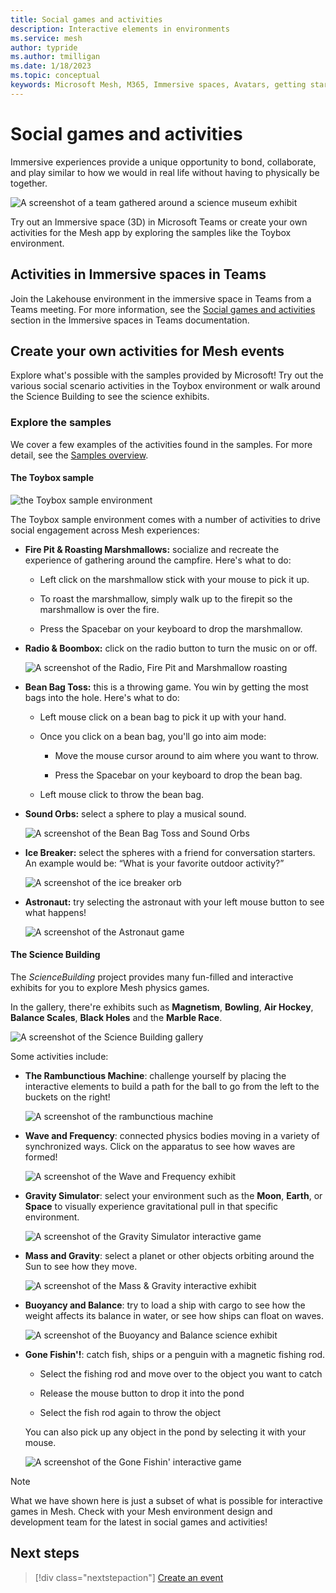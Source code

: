 ```yaml
---
title: Social games and activities
description: Interactive elements in environments
ms.service: mesh
author: typride    
ms.author: tmilligan
ms.date: 1/18/2023
ms.topic: conceptual
keywords: Microsoft Mesh, M365, Immersive spaces, Avatars, getting started, documentation, features
---
```


# Social games and activities

Immersive experiences provide a unique opportunity to bond, collaborate, and play similar to how we would in real life without having to physically be together.

![A screenshot of a team gathered around a science museum exhibit](media/social-games-hero-image.jpg)

Try out an Immersive space (3D) in Microsoft Teams or create your own activities for the Mesh app by exploring the samples like the Toybox environment.

## Activities in Immersive spaces in Teams

Join the Lakehouse environment in the immersive space in Teams from a Teams meeting.  For more information, see the [Social games and activities](https://support.microsoft.com/office/use-in-meeting-controls-for-immersive-spaces-in-microsoft-teams-ccf689d0-b47e-4e11-9eff-2ca0ce87f422#bkmk_social_games) section in the Immersive spaces in Teams documentation.

## Create your own activities for Mesh events

Explore what's possible with the samples provided by Microsoft! Try out the various social scenario activities in the Toybox environment or walk around the Science Building to see the science exhibits.

### Explore the samples

We cover a few examples of the activities found in the samples. For more detail, see the [Samples overview](/mesh/develop/getting-started/samples/samples-overview).

#### The Toybox sample

![the Toybox sample environment](media/toybox-environment.png)

The Toybox sample environment comes with a number of activities to drive social engagement across Mesh experiences:

* **Fire Pit & Roasting Marshmallows:** socialize and recreate the experience of gathering around the campfire. Here's what to do:

    * Left click on the marshmallow stick with your mouse to pick it up.

    * To roast the marshmallow, simply walk up to the firepit so the marshmallow is over the fire.

    * Press the Spacebar on your keyboard to drop the marshmallow.

* **Radio & Boombox:** click on the radio button to turn the music on or off.

    ![A screenshot of the Radio, Fire Pit and Marshmallow roasting](media/fire-pit-marshmallow-radio.png)

* **Bean Bag Toss:** this is a throwing game. You win by getting the most bags into the hole. Here's what to do:

    * Left mouse click on a bean bag to pick it up with your hand.

    * Once you click on a bean bag, you'll go into aim mode:

        * Move the mouse cursor around to aim where you want to throw.

        * Press the Spacebar on your keyboard to drop the bean bag.

    * Left mouse click to throw the bean bag.

* **Sound Orbs:** select a sphere to play a musical sound.

    ![A screenshot of the Bean Bag Toss and Sound Orbs](media/sound-orb-bean-bag.png)

* **Ice Breaker:** select the spheres with a friend for conversation starters. An example would be: “What is your favorite outdoor activity?”

    ![A screenshot of the ice breaker orb](media/ice-breaker.png)

* **Astronaut:** try selecting the astronaut with your left mouse button to see what happens!

    ![A screenshot of the Astronaut game](media/astronaut.png)

#### The Science Building

The *ScienceBuilding* project provides many fun-filled and interactive exhibits for you to explore Mesh physics games.

In the gallery, there're exhibits such as **Magnetism**, **Bowling**, **Air Hockey**, **Balance Scales**, **Black Holes** and the **Marble Race**.

![A screenshot of the Science Building gallery](media/science-building.png)

Some activities include:

* **The Rambunctious Machine**: challenge yourself by placing the interactive elements to build a path for the ball to go from the left to the buckets on the right!

    ![A screenshot of the rambunctious machine](media/rambunctious-machine.png)

* **Wave and Frequency**: connected physics bodies moving in a variety of synchronized ways. Click on the apparatus to see how waves are formed!

    ![A screenshot of the Wave and Frequency exhibit](media/wave-frequency.png)

* **Gravity Simulator**: select your environment such as the **Moon**, **Earth**, or **Space** to visually experience gravitational pull in that specific environment.

    ![A screenshot of the Gravity Simulator interactive game](media/gravity-simulator.png)

* **Mass and Gravity**: select a planet or other objects orbiting around the Sun to see how they move.

    ![A screenshot of the Mass & Gravity interactive exhibit](media/mass-gravity.png)

* **Buoyancy and Balance**: try to load a ship with cargo to see how the weight affects its balance in water, or see how ships can float on waves.

    ![A screenshot of the Buoyancy and Balance science exhibit](media/buoyancy-mass.png)

* **Gone Fishin'!**: catch fish, ships or a penguin with a magnetic fishing rod. 

    * Select the fishing rod and move over to the object you want to catch
    
    * Release the mouse button to drop it into the pond 
    
    * Select the fish rod again to throw the object

    You can also pick up any object in the pond by selecting it with your mouse.

    ![A screenshot of the Gone Fishin' interactive game](media/gone-fishing.png)

>[!Note]
>What we have shown here is just a subset of what is possible for interactive games in Mesh.  Check with your Mesh environment design and development team for the latest in social games and activities!

## Next steps

   > [!div class="nextstepaction"]
   > [Create an event](../events-guide/create-event-mesh-portal.md)